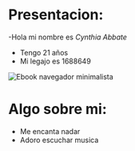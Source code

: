 # Presentacion:
-Hola mi nombre es *Cynthia Abbate*
- Tengo 21 años
- Mi legajo es 1688649

![Ebook navegador minimalista](https://github.com/pdepmartestm/me-presento-Cynthia-21/commit/c5c5c4aa2aece8385d0df61f15ead4084357b9cd)

# Algo sobre mi:
- Me encanta nadar
- Adoro escuchar musica
